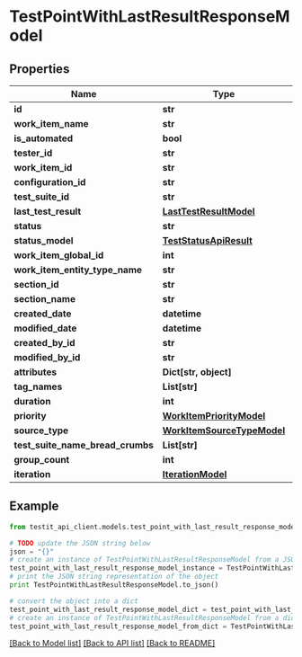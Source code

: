 # TestPointWithLastResultResponseModel


## Properties
Name | Type | Description | Notes
------------ | ------------- | ------------- | -------------
**id** | **str** |  | 
**work_item_name** | **str** |  | [optional] 
**is_automated** | **bool** |  | 
**tester_id** | **str** |  | [optional] 
**work_item_id** | **str** |  | 
**configuration_id** | **str** |  | [optional] 
**test_suite_id** | **str** |  | 
**last_test_result** | [**LastTestResultModel**](LastTestResultModel.md) |  | [optional] 
**status** | **str** |  | [optional] 
**status_model** | [**TestStatusApiResult**](TestStatusApiResult.md) |  | [optional] 
**work_item_global_id** | **int** |  | [optional] 
**work_item_entity_type_name** | **str** |  | [optional] 
**section_id** | **str** |  | 
**section_name** | **str** |  | [optional] 
**created_date** | **datetime** |  | [optional] 
**modified_date** | **datetime** |  | [optional] 
**created_by_id** | **str** |  | 
**modified_by_id** | **str** |  | [optional] 
**attributes** | **Dict[str, object]** |  | [optional] 
**tag_names** | **List[str]** |  | [optional] 
**duration** | **int** |  | 
**priority** | [**WorkItemPriorityModel**](WorkItemPriorityModel.md) |  | 
**source_type** | [**WorkItemSourceTypeModel**](WorkItemSourceTypeModel.md) |  | 
**test_suite_name_bread_crumbs** | **List[str]** |  | [optional] 
**group_count** | **int** |  | [optional] 
**iteration** | [**IterationModel**](IterationModel.md) |  | [optional] 

## Example

```python
from testit_api_client.models.test_point_with_last_result_response_model import TestPointWithLastResultResponseModel

# TODO update the JSON string below
json = "{}"
# create an instance of TestPointWithLastResultResponseModel from a JSON string
test_point_with_last_result_response_model_instance = TestPointWithLastResultResponseModel.from_json(json)
# print the JSON string representation of the object
print TestPointWithLastResultResponseModel.to_json()

# convert the object into a dict
test_point_with_last_result_response_model_dict = test_point_with_last_result_response_model_instance.to_dict()
# create an instance of TestPointWithLastResultResponseModel from a dict
test_point_with_last_result_response_model_from_dict = TestPointWithLastResultResponseModel.from_dict(test_point_with_last_result_response_model_dict)
```
[[Back to Model list]](../README.md#documentation-for-models) [[Back to API list]](../README.md#documentation-for-api-endpoints) [[Back to README]](../README.md)


